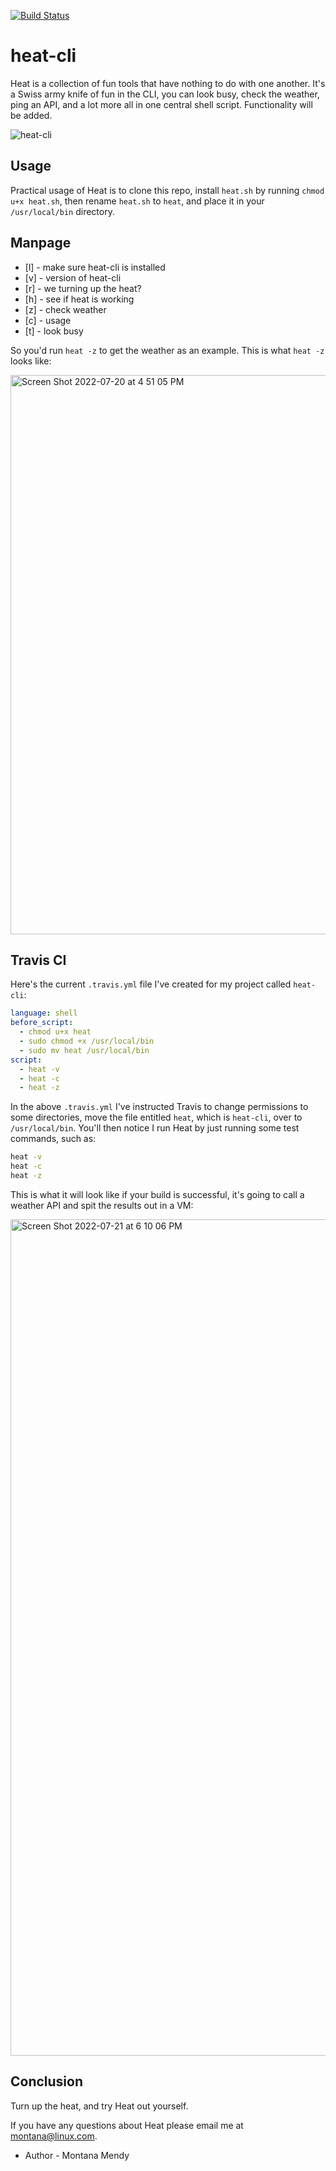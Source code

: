 [![Build Status](https://app.travis-ci.com/Montana/heat-cli.svg?branch=master)](https://app.travis-ci.com/Montana/heat-cli)

# heat-cli

Heat is a collection of fun tools that have nothing to do with one another. It's a Swiss army knife of fun in the CLI, you can look busy, check the weather, ping an API, and a lot more all in one central shell script. Functionality will be added.

![heat-cli](https://user-images.githubusercontent.com/20936398/180102810-9eedbee0-aa9e-4840-9a61-c0e2c05cb7da.png)

## Usage

Practical usage of Heat is to clone this repo, install `heat.sh` by running `chmod u+x heat.sh`, then rename `heat.sh` to `heat`, and place it in your `/usr/local/bin` directory. 

## Manpage

- [l] - make sure heat-cli is installed
- [v] - version of heat-cli
- [r] - we turning up the heat?
- [h] - see if heat is working
- [z] - check weather 
- [c] - usage
- [t] - look busy 

So you'd run `heat -z` to get the weather as an example. This is what `heat -z` looks like: 

<img width="895" alt="Screen Shot 2022-07-20 at 4 51 05 PM" src="https://user-images.githubusercontent.com/20936398/180101609-85896117-d40b-43a9-bf37-640154c628eb.png">

## Travis CI

Here's the current `.travis.yml` file I've created for my project called `heat-cli`: 

```yaml
language: shell 
before_script: 
  - chmod u+x heat 
  - sudo chmod +x /usr/local/bin
  - sudo mv heat /usr/local/bin
script: 
  - heat -v 
  - heat -c 
  - heat -z
```

In the above `.travis.yml` I've instructed Travis to change permissions to some directories, move the file entitled `heat`, which is `heat-cli`, over to `/usr/local/bin`. You'll then notice I run Heat by just running some test commands, such as: 

```bash
heat -v 
heat -c 
heat -z
```

This is what it will look like if your build is successful, it's going to call a weather API and spit the results out in a VM:

<img width="1338" alt="Screen Shot 2022-07-21 at 6 10 06 PM" src="https://user-images.githubusercontent.com/20936398/180340384-43a7a7da-49f7-4fad-afb6-15b9eab5f992.png">

## Conclusion 

Turn up the heat, and try Heat out yourself.

If you have any questions about Heat please email me at [montana@linux.com](mailto:montana@linux.com).

* Author - Montana Mendy
